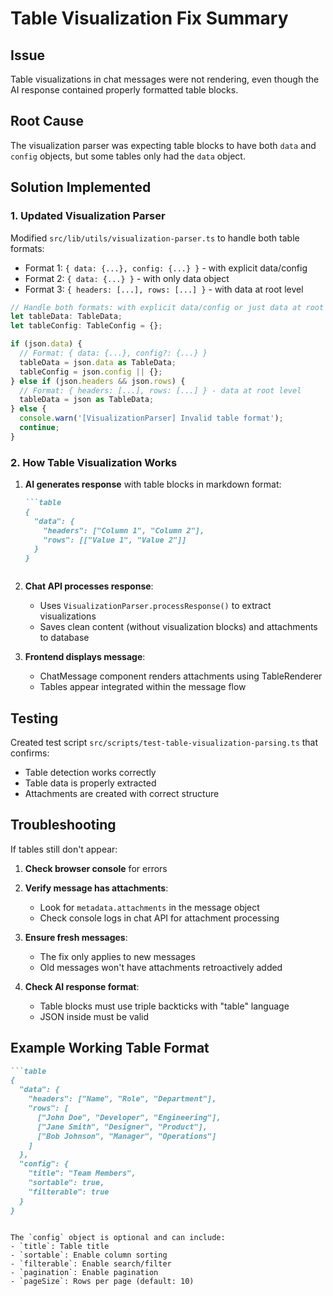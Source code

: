 # Table Visualization Fix Summary

## Issue
Table visualizations in chat messages were not rendering, even though the AI response contained properly formatted table blocks.

## Root Cause
The visualization parser was expecting table blocks to have both `data` and `config` objects, but some tables only had the `data` object.

## Solution Implemented

### 1. Updated Visualization Parser
Modified `src/lib/utils/visualization-parser.ts` to handle both table formats:
- Format 1: `{ data: {...}, config: {...} }` - with explicit data/config
- Format 2: `{ data: {...} }` - with only data object
- Format 3: `{ headers: [...], rows: [...] }` - with data at root level

```typescript
// Handle both formats: with explicit data/config or just data at root
let tableData: TableData;
let tableConfig: TableConfig = {};

if (json.data) {
  // Format: { data: {...}, config?: {...} }
  tableData = json.data as TableData;
  tableConfig = json.config || {};
} else if (json.headers && json.rows) {
  // Format: { headers: [...], rows: [...] } - data at root level
  tableData = json as TableData;
} else {
  console.warn('[VisualizationParser] Invalid table format');
  continue;
}
```

### 2. How Table Visualization Works

1. **AI generates response** with table blocks in markdown format:
   ```markdown
   ```table
   {
     "data": {
       "headers": ["Column 1", "Column 2"],
       "rows": [["Value 1", "Value 2"]]
     }
   }
   ```
   ```

2. **Chat API processes response**:
   - Uses `VisualizationParser.processResponse()` to extract visualizations
   - Saves clean content (without visualization blocks) and attachments to database

3. **Frontend displays message**:
   - ChatMessage component renders attachments using TableRenderer
   - Tables appear integrated within the message flow

## Testing
Created test script `src/scripts/test-table-visualization-parsing.ts` that confirms:
- Table detection works correctly
- Table data is properly extracted
- Attachments are created with correct structure

## Troubleshooting

If tables still don't appear:

1. **Check browser console** for errors
2. **Verify message has attachments**:
   - Look for `metadata.attachments` in the message object
   - Check console logs in chat API for attachment processing

3. **Ensure fresh messages**:
   - The fix only applies to new messages
   - Old messages won't have attachments retroactively added

4. **Check AI response format**:
   - Table blocks must use triple backticks with "table" language
   - JSON inside must be valid

## Example Working Table Format

```markdown
```table
{
  "data": {
    "headers": ["Name", "Role", "Department"],
    "rows": [
      ["John Doe", "Developer", "Engineering"],
      ["Jane Smith", "Designer", "Product"],
      ["Bob Johnson", "Manager", "Operations"]
    ]
  },
  "config": {
    "title": "Team Members",
    "sortable": true,
    "filterable": true
  }
}
```
```

The `config` object is optional and can include:
- `title`: Table title
- `sortable`: Enable column sorting
- `filterable`: Enable search/filter
- `pagination`: Enable pagination
- `pageSize`: Rows per page (default: 10)
